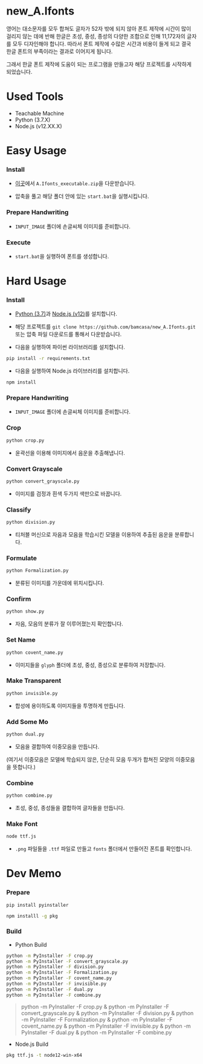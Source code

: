 # new_A.Ifonts

영어는 대소문자를 모두 합쳐도 글자가 52자 밖에 되지 않아 폰트 제작에 시간이 많이 걸리지 않는 데에 반해 한글은 초성, 중성, 종성의 다양한 조합으로 인해 11,172자의 글자를 모두 디자인해야 합니다. 따라서 폰트 제작에 수많은 시간과 비용이 들게 되고 결국 한글 폰트의 부족이라는 결과로 이어지게 됩니다.

그래서 한글 폰트 제작에 도움이 되는 프로그램을 만들고자 해당 프로젝트를 시작하게 되었습니다.

# Used Tools

- Teachable Machine
- Python (3.7.X)
- Node.js (v12.XX.X)

# Easy Usage

### Install

- [이곳](https://drive.google.com/file/d/1bU3FsJHBJ3NvTLHYsNz7OFCXIgq_tD07/view?usp=sharing)에서 `A.Ifonts_executable.zip`을 다운받습니다.

- 압축을 풀고 해당 폴더 안에 있는 `start.bat`을 실행시킵니다.

### Prepare Handwriting

- `INPUT_IMAGE` 폴더에 손글씨체 이미지를 준비합니다.

### Execute

- `start.bat`을 실행하여 폰트를 생성합니다.

# Hard Usage

### Install

- [Python (3.7)](https://www.python.org/ftp/python/3.7.9/python-3.7.9-amd64.exe)과 [Node.js (v12)](https://nodejs.org/dist/v12.19.1/node-v12.19.1-x64.msi)를 설치합니다.

- 해당 프로젝트를 `git clone https://github.com/bamcasa/new_A.Ifonts.git` 또는 압축 파일 다운로드를 통해서 다운받습니다.

- 다음을 실행하여 파이썬 라이브러리를 설치합니다.

```sh
pip install -r requirements.txt
```

- 다음을 실행하여 Node.js 라이브러리를 설치합니다.

```sh
npm install
```

### Prepare Handwriting

- `INPUT_IMAGE` 폴더에 손글씨체 이미지를 준비합니다.

### Crop

```sh
python crop.py
```

- 윤곽선을 이용해 이미지에서 음운을 추출해냅니다.

### Convert Grayscale

```sh
python convert_grayscale.py
```

- 이미지를 검정과 흰색 두가지 색만으로 바꿉니다.

### Classify

```sh
python division.py
```

- 티처블 머신으로 자음과 모음을 학습시킨 모델을 이용하여 추출된 음운을 분류합니다.

### Formulate

```sh
python Formalization.py
```

- 분류된 이미지를 가운데에 위치시킵니다.

### Confirm

```sh
python show.py
```

- 자음, 모음의 분류가 잘 이루어졌는지 확인합니다.

### Set Name

```sh
python covent_name.py
```

- 이미지들을 `glyph` 폴더에 초성, 중성, 종성으로 분류하여 저장합니다.

### Make Transparent

```sh
python invisible.py
```

- 합성에 용이하도록 이미지들을 투명하게 만듭니다.

### Add Some Mo

```sh
python dual.py
```

- 모음을 결합하여 이중모음을 만듭니다.

(여기서 이중모음은 모델에 학습되지 않은, 단순히 모음 두개가 합쳐진 모양의 이중모음을 뜻합니다.)

### Combine

```sh
python combine.py
```

- 초성, 중성, 종성들을 결합하여 글자들을 만듭니다.

### Make Font

```sh
node ttf.js
```

- `.png` 파일들을 `.ttf` 파일로 만들고 `fonts` 폴더에서 만들어진 폰트를 확인합니다.

# Dev Memo

### Prepare

```sh
pip install pyinstaller
```

```sh
npm installl -g pkg
```

### Build

- Python Build

```sh
python -m PyInstaller -F crop.py
python -m PyInstaller -F convert_grayscale.py
python -m PyInstaller -F division.py
python -m PyInstaller -F Formalization.py
python -m PyInstaller -F covent_name.py
python -m PyInstaller -F invisible.py
python -m PyInstaller -F dual.py
python -m PyInstaller -F combine.py
```

> python -m PyInstaller -F crop.py & python -m PyInstaller -F convert_grayscale.py & python -m PyInstaller -F division.py & python -m PyInstaller -F Formalization.py & python -m PyInstaller -F covent_name.py & python -m PyInstaller -F invisible.py & python -m PyInstaller -F dual.py & python -m PyInstaller -F combine.py

- Node.js Build

```sh
pkg ttf.js -t node12-win-x64
```
